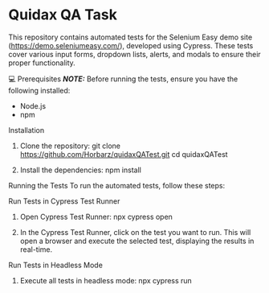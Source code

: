 # Quidax QA Task

This repository contains automated tests for the Selenium Easy demo site (https://demo.seleniumeasy.com/), developed using Cypress. These tests cover various input forms, dropdown lists, alerts, and modals to ensure their proper functionality.

:computer: Prerequisites
**_NOTE:_** Before running the tests, ensure you have the following installed:

- Node.js
- npm

Installation
1. Clone the repository:
git clone https://github.com/Horbarz/quidaxQATest.git
cd quidaxQATest

2. Install the dependencies:
npm install

Running the Tests
To run the automated tests, follow these steps:

Run Tests in Cypress Test Runner
1. Open Cypress Test Runner:
npx cypress open

2. In the Cypress Test Runner, click on the test you want to run. This will open a browser and execute the selected test, displaying the results in real-time.

Run Tests in Headless Mode
1. Execute all tests in headless mode:
npx cypress run



